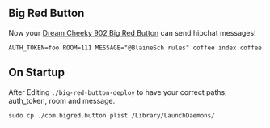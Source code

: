 ## Big Red Button

Now your [Dream Cheeky 902 Big Red Button](http://www.amazon.com/dp/B004D18MCK/ref=wl_it_dp_o_pd_nS_ttl?_encoding=UTF8&colid=OVJFOUTFS7DF&coliid=I1WLSU3GTK1935) can send hipchat messages!

~~~
AUTH_TOKEN=foo ROOM=111 MESSAGE="@BlaineSch rules" coffee index.coffee
~~~

## On Startup

After Editing `./big-red-button-deploy` to have your correct paths, auth_token, room and message.

~~~
sudo cp ./com.bigred.button.plist /Library/LaunchDaemons/
~~~
